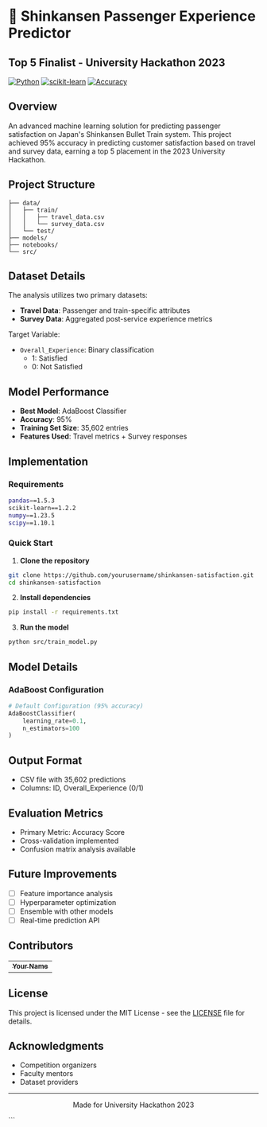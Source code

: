 # 🚅 Shinkansen Passenger Experience Predictor
## Top 5 Finalist - University Hackathon 2023

[![Python](https://img.shields.io/badge/Python-3.x-blue.svg)](https://www.python.org/downloads/)
[![scikit-learn](https://img.shields.io/badge/scikit--learn-Latest-orange.svg)](https://scikit-learn.org/stable/)
[![Accuracy](https://img.shields.io/badge/Accuracy-95%25-success.svg)](#results)

## Overview
An advanced machine learning solution for predicting passenger satisfaction on Japan's Shinkansen Bullet Train system. This project achieved 95% accuracy in predicting customer satisfaction based on travel and survey data, earning a top 5 placement in the 2023 University Hackathon.

## Project Structure
```
├── data/
│   ├── train/
│   │   ├── travel_data.csv
│   │   └── survey_data.csv
│   └── test/
├── models/
├── notebooks/
└── src/
```

## Dataset Details
The analysis utilizes two primary datasets:
- **Travel Data**: Passenger and train-specific attributes
- **Survey Data**: Aggregated post-service experience metrics

Target Variable:
- `Overall_Experience`: Binary classification
  - 1: Satisfied
  - 0: Not Satisfied

## Model Performance
- **Best Model**: AdaBoost Classifier
- **Accuracy**: 95%
- **Training Set Size**: 35,602 entries
- **Features Used**: Travel metrics + Survey responses

## Implementation

### Requirements
```bash
pandas==1.5.3
scikit-learn==1.2.2
numpy==1.23.5
scipy==1.10.1
```

### Quick Start
1. **Clone the repository**
```bash
git clone https://github.com/yourusername/shinkansen-satisfaction.git
cd shinkansen-satisfaction
```

2. **Install dependencies**
```bash
pip install -r requirements.txt
```

3. **Run the model**
```bash
python src/train_model.py
```

## Model Details

### AdaBoost Configuration
```python
# Default Configuration (95% accuracy)
AdaBoostClassifier(
    learning_rate=0.1,
    n_estimators=100
)
```

## Output Format
- CSV file with 35,602 predictions
- Columns: ID, Overall_Experience (0/1)

## Evaluation Metrics
- Primary Metric: Accuracy Score
- Cross-validation implemented
- Confusion matrix analysis available

## Future Improvements
- [ ] Feature importance analysis
- [ ] Hyperparameter optimization
- [ ] Ensemble with other models
- [ ] Real-time prediction API

## Contributors
<table>
  <tr>
    <td align="center">
      <a href="https://github.com/yourusername">
        <sub><b>Your Name</b></sub>
      </a>
    </td>
  </tr>
</table>

## License
This project is licensed under the MIT License - see the [LICENSE](LICENSE) file for details.

## Acknowledgments
- Competition organizers
- Faculty mentors
- Dataset providers

---
<p align="center">Made for University Hackathon 2023</p>
```
